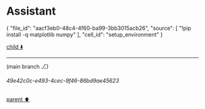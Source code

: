 # Assistant

{
  "file_id": "aacf3eb0-48c4-4f60-ba99-3bb3015acb26",
  "source": [
    "!pip install -q matplotlib numpy"
  ],
  "cell_id": "setup_environment"
}

[child ⬇️](#49e42c0c-e493-4cec-9f46-86bd9ae45623)

---

(main branch ⎇)
###### 49e42c0c-e493-4cec-9f46-86bd9ae45623
[parent ⬆️](#4fdeae90-3b2f-459b-b5e3-878449789bb4)
